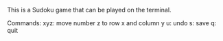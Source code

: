 This is a Sudoku game that can be played on the terminal. 

Commands:
  xyz: move number z to row x and column y
  u: undo
  s: save
  q: quit
  

